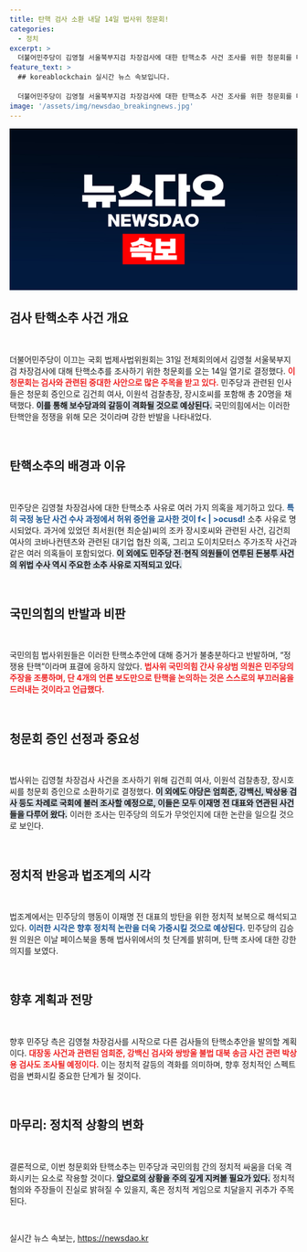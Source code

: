 ```yaml
---
title: 탄핵 검사 소환 내달 14일 법사위 청문회!
categories:
  - 정치
excerpt: >
  더불어민주당이 김영철 서울북부지검 차장검사에 대한 탄핵소추 사건 조사를 위한 청문회를 다음 달 14일 개최 예정! 민주당은 김건희 여사 등 20명을 증인으로 소환하며 봐주기 수사 의혹을 집중 조사할 방침이다. 정쟁이 첨예한 가운데, 과연 어떤 진실이 드러날지 주목된다!
feature_text: >
  ## koreablockchain 실시간 뉴스 속보입니다.

  더불어민주당이 김영철 서울북부지검 차장검사에 대한 탄핵소추 사건 조사를 위한 청문회를 다음 달 14일 개최 예정! 민주당은 김건희 여사 등 20명을 증인으로 소환하며 봐주기 수사 의혹을 집중 조사할 방침이다. 정쟁이 첨예한 가운데, 과연 어떤 진실이 드러날지 주목된다!
image: '/assets/img/newsdao_breakingnews.jpg'
---
```


<p><img src="/assets/img/newsdao_breakingnews.jpg" alt="koreablockchain 속보" /></p>

<h2 data-ke-size="size26">검사 탄핵소추 사건 개요</h2>

<p data-ke-size="size16">&nbsp;</p>

<p>더불어민주당이 이끄는 국회 법제사법위원회는 31일 전체회의에서 김영철 서울북부지검 차장검사에 대해 탄핵소추를 조사하기 위한 청문회를 오는 14일 열기로 결정했다. <b><span style="color: #ee2323;">이 청문회는 검사와 관련된 중대한 사안으로 많은 주목을 받고 있다.</span></b> 민주당과 관련된 인사들은 청문회 증인으로 김건희 여사, 이원석 검찰총장, 장시호씨를 포함해 총 20명을 채택했다. <b><span style="background-color: #21538527;">이를 통해 보수당과의 갈등이 격화될 것으로 예상된다.</span></b> 국민의힘에서는 이러한 탄핵안을 정쟁을 위해 모은 것이라며 강한 반발을 나타내었다.</p>

<p data-ke-size="size16">&nbsp;</p>

<h2 data-ke-size="size26">탄핵소추의 배경과 이유</h2>

<p data-ke-size="size16">&nbsp;</p>

<p>민주당은 김영철 차장검사에 대한 탄핵소추 사유로 여러 가지 의혹을 제기하고 있다. <b><span style="color: #1a5490;">특히 국정 농단 사건 수사 과정에서 허위 증언을 교사한 것이 f&lt; | &gt;ocusd!</span></b> 소추 사유로 명시되었다. 과거에 있었던 최서원(현 최순실)씨의 조카 장시호씨와 관련된 사건, 김건희 여사의 코바나컨텐츠와 관련된 대기업 협찬 의혹, 그리고 도이치모터스 주가조작 사건과 같은 여러 의혹들이 포함되었다. <b><span style="background-color: #21538527;">이 외에도 민주당 전·현직 의원들이 연루된 돈봉투 사건의 위법 수사 역시 주요한 소추 사유로 지적되고 있다.</span></b></p>

<p data-ke-size="size16">&nbsp;</p>

<h2 data-ke-size="size26">국민의힘의 반발과 비판</h2>

<p data-ke-size="size16">&nbsp;</p>

<p>국민의힘 법사위원들은 이러한 탄핵소추안에 대해 증거가 불충분하다고 반발하며, “정쟁용 탄핵”이라며 표결에 응하지 않았다. <b><span style="color: #ee2323;">법사위 국민의힘 간사 유상범 의원은 민주당의 주장을 조롱하며, 단 4개의 언론 보도만으로 탄핵을 논의하는 것은 스스로의 부끄러움을 드러내는 것이라고 언급했다.</span></b></p>

<p data-ke-size="size16">&nbsp;</p>

<h2 data-ke-size="size26">청문회 증인 선정과 중요성</h2>

<p data-ke-size="size16">&nbsp;</p>

<p>법사위는 김영철 차장검사 사건을 조사하기 위해 김건희 여사, 이원석 검찰총장, 장시호씨를 청문회 증인으로 소환하기로 결정했다. <b><span style="background-color: #21538527;">이 외에도 야당은 엄희준, 강백신, 박상용 검사 등도 차례로 국회에 불러 조사할 예정으로, 이들은 모두 이재명 전 대표와 연관된 사건들을 다루어 왔다.</span></b> 이러한 조사는 민주당의 의도가 무엇인지에 대한 논란을 일으킬 것으로 보인다.</p>

<p data-ke-size="size16">&nbsp;</p>

<h2 data-ke-size="size26">정치적 반응과 법조계의 시각</h2>

<p data-ke-size="size16">&nbsp;</p>

<p>법조계에서는 민주당의 행동이 이재명 전 대표의 방탄을 위한 정치적 보복으로 해석되고 있다. <b><span style="color: #1a5490;">이러한 시각은 향후 정치적 논란을 더욱 가중시킬 것으로 예상된다.</span></b> 민주당의 김승원 의원은 이날 페이스북을 통해 법사위에서의 첫 단계를 밝히며, 탄핵 조사에 대한 강한 의지를 보였다. </p>

<p data-ke-size="size16">&nbsp;</p>

<h2 data-ke-size="size26">향후 계획과 전망</h2>

<p data-ke-size="size16">&nbsp;</p>

<p>향후 민주당 측은 김영철 차장검사를 시작으로 다른 검사들의 탄핵소추안을 발의할 계획이다. <b><span style="color: #ee2323;">대장동 사건과 관련된 엄희준, 강백신 검사와 쌍방울 불법 대북 송금 사건 관련 박상용 검사도 조사될 예정이다.</span></b> 이는 정치적 갈등의 격화를 의미하며, 향후 정치적인 스펙트럼을 변화시킬 중요한 단계가 될 것이다. </p>

<p data-ke-size="size16">&nbsp;</p>

<h2 data-ke-size="size26">마무리: 정치적 상황의 변화</h2>

<p data-ke-size="size16">&nbsp;</p>

<p>결론적으로, 이번 청문회와 탄핵소추는 민주당과 국민의힘 간의 정치적 싸움을 더욱 격화시키는 요소로 작용할 것이다. <b><span style="background-color: #21538527;">앞으로의 상황을 주의 깊게 지켜볼 필요가 있다.</span></b> 정치적 혐의와 주장들이 진실로 밝혀질 수 있을지, 혹은 정치적 게임으로 치달을지 귀추가 주목된다. </p>

<p data-ke-size="size16">&nbsp;</p>
실시간 뉴스 속보는, <a href="https://newsdao.kr" rel="dofollow">https://newsdao.kr</a>


